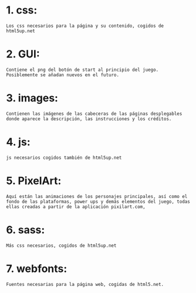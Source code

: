 
# 1. css:
    Los css necesarios para la página y su contenido, cogidos de html5up.net

# 2. GUI:
    Contiene el png del botón de start al principio del juego. Posiblemente se añadan nuevos en el futuro.

# 3. images:
    Contienen las imágenes de las cabeceras de las páginas desplegables donde aparece la descripción, las instrucciones y los créditos.

# 4. js:
    js necesarios cogidos también de html5up.net

# 5. PixelArt:
    Aquí están las animaciones de los personajes principales, así como el fondo de las plataformas, power ups y demás elementos del juego, todas ellas creadas a partir de la aplicación pixilart.com,

# 6. sass:
    Más css necesarios, cogidos de html5up.net

# 7. webfonts:
    Fuentes necesarias para la página web, cogidas de html5.net.
    